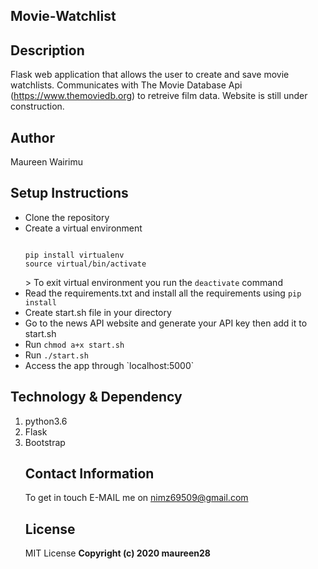 ## Movie-Watchlist

## Description
Flask web application that allows the user to create and save movie watchlists. Communicates with The Movie Database Api (https://www.themoviedb.org) to retreive film data. Website is still under construction. 

## Author
Maureen Wairimu

## Setup Instructions

<ul>
<li>Clone the repository</li>
<li>Create a virtual environment
<pre>
<code>
pip install virtualenv
source virtual/bin/activate
</code></pre>
> To exit virtual environment you run the <code>deactivate</code> command
</li>
<li>Read the requirements.txt and install all the requirements using <code>pip install <name> </code></li>
<li>Create start.sh file in your directory</li>
<li>Go to the news API website and generate your API key then add it to start.sh</li>
<li> Run <code>chmod a+x start.sh </code></li>
<li>Run <code>./start.sh</code></li>
<li>Access the app through `localhost:5000`</li>

</ul>

## Technology & Dependency
<ol>
<li>python3.6</li>
<li>Flask</li>
<li>Bootstrap</li>

## Contact Information
To get in touch E-MAIL me on nimz69509@gmail.com

## License
MIT License
<b>Copyright (c) 2020 maureen28<b>
